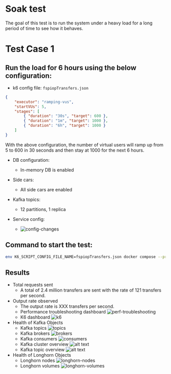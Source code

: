 # Soak test
The goal of this test is to run the system under a heavy load for a long period of time to see how it behaves.

# Test Case 1

## Run the load for 6 hours using the below configuration:

- k6 config file: `fspiopTransfers.json`
```json
{
    "executor": "ramping-vus",
    "startVUs": 5,
    "stages": [
        { "duration": "30s", "target": 600 },
        { "duration": "1m", "target": 1000 },
        { "duration": "6h", "target": 1000 }
    ]
}
```
With the above configuration, the number of virtual users will ramp up from 5 to 600 in 30 seconds and then stay at 1000 for the next 6 hours.

- DB configuration:
  - In-memory DB is enabled

- Side cars:
  - All side cars are enabled

- Kafka topics:
  - 12 partitions, 1 replica

- Service config:
  - ![config-changes](<Screenshot 2024-03-28 104525.png>)


## Command to start the test:
```bash
env K6_SCRIPT_CONFIG_FILE_NAME=fspiopTransfers.json docker compose --project-name load -f docker-compose-load.yml up
```

## Results

- Total requests sent
  - A total of 2.4 million transfers are sent with the rate of 121 transfers per second.
- Output rate observed
  - The output rate is XXX transfers per second.
  - Performance troubleshooting dashboard
  ![perf-troubleshooting](image-3.png)
  - K6 dashboard
    ![k6](image-4.png)
- Health of Kafka Objects
  - Kafka topics
    ![topics](image.png)
  - Kafka brokers
    ![brokers](image-1.png)
  - Kafka consumers
    ![consumers](image-2.png)
  - Kafka cluster overview
    ![alt text](image-7.png)
  - Kafka topic overview
    ![alt text](image-8.png)
- Health of Longhorn Objects
  - Longhorn nodes
    ![longhorn-nodes](image-5.png)
  - Longhorn volumes
    ![longhorn-volumes](image-6.png)

